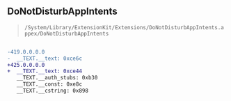 ## DoNotDisturbAppIntents

> `/System/Library/ExtensionKit/Extensions/DoNotDisturbAppIntents.appex/DoNotDisturbAppIntents`

```diff

-419.0.0.0.0
-  __TEXT.__text: 0xce6c
+425.0.0.0.0
+  __TEXT.__text: 0xce44
   __TEXT.__auth_stubs: 0xb30
   __TEXT.__const: 0xe8c
   __TEXT.__cstring: 0x898

```
